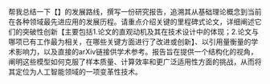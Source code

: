 帮我总结一下【】的发展路线，撰写一份研究报告，追溯其从基础理论概念到当前在各种领域最先进应用的发展历程。请重点介绍关键的里程碑式论文，详细阐述它们的突破性创新【主要包括1.论文的直观动机及其在技术设计中的体现；2.论文与哪项已有工作最为相关，在哪些关键方面进行了改进或创新】、以引用量衡量的学术影响力，以及直接的arXiv链接供学术参考。报告旨在提供一个结构化的视角，阐明这些模型如何克服了样本质量、计算效率和更广泛适用性方面的挑战，从而将其定位为人工智能领域的一项变革性技术。